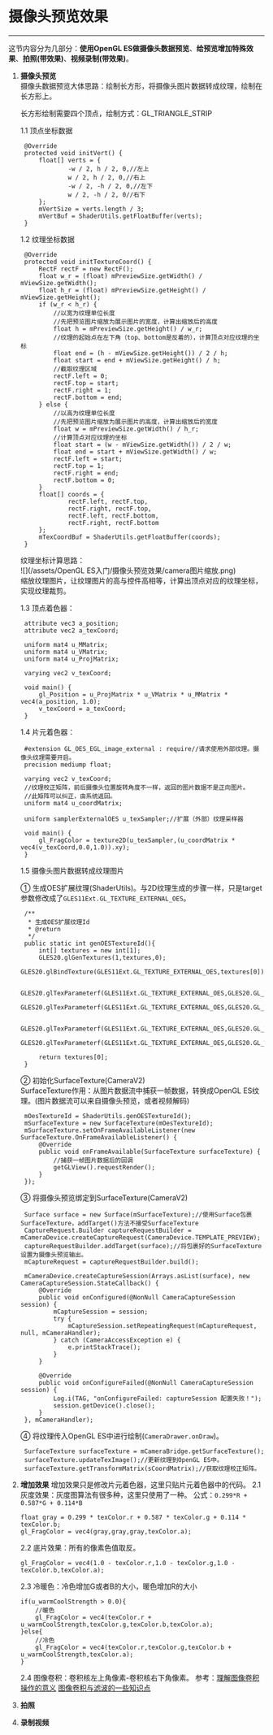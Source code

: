 # 摄像头预览效果

---

这节内容分为几部分：**使用OpenGL ES做摄像头数据预览**、**给预览增加特殊效果**、**拍照\(带效果\)**、**视频录制\(带效果\)**。

1. **摄像头预览**  
    摄像头数据预览大体思路：绘制长方形，将摄像头图片数据转成纹理，绘制在长方形上。

   长方形绘制需要四个顶点，绘制方式：GL\_TRIANGLE\_STRIP

   1.1 顶点坐标数据

   ```
    @Override
    protected void initVert() {
        float[] verts = {
                -w / 2, h / 2, 0,//左上
                w / 2, h / 2, 0,//右上
                -w / 2, -h / 2, 0,//左下
                w / 2, -h / 2, 0//右下
        };
        mVertSize = verts.length / 3;
        mVertBuf = ShaderUtils.getFloatBuffer(verts);
    }
   ```

   1.2 纹理坐标数据

   ```
    @Override
    protected void initTextureCoord() {
        RectF rectF = new RectF();
        float w_r = (float) mPreviewSize.getWidth() / mViewSize.getWidth();
        float h_r = (float) mPreviewSize.getHeight() / mViewSize.getHeight();
        if (w_r < h_r) {
            //以宽为纹理单位长度
            //先把预览图片缩放为展示图片的宽度，计算出缩放后的高度
            float h = mPreviewSize.getHeight() / w_r;
            //纹理的起始点在左下角（top、bottom是反着的），计算顶点对应纹理的坐标
            float end = (h - mViewSize.getHeight()) / 2 / h;
            float start = end + mViewSize.getHeight() / h;
            //截取纹理区域
            rectF.left = 0;
            rectF.top = start;
            rectF.right = 1;
            rectF.bottom = end;
        } else {
            //以高为纹理单位长度
            //先把预览图片缩放为展示图片的高度，计算出缩放后的宽度
            float w = mPreviewSize.getWidth() / h_r;
            //计算顶点对应纹理的坐标
            float start = (w - mViewSize.getWidth()) / 2 / w;
            float end = start + mViewSize.getWidth() / w;
            rectF.left = start;
            rectF.top = 1;
            rectF.right = end;
            rectF.bottom = 0;
        }
        float[] coords = {
                rectF.left, rectF.top,
                rectF.right, rectF.top,
                rectF.left, rectF.bottom,
                rectF.right, rectF.bottom
        };
        mTexCoordBuf = ShaderUtils.getFloatBuffer(coords);
    }
   ```

   纹理坐标计算思路：  
    ![](/assets/OpenGL ES入门/摄像头预览效果/camera图片缩放.png)  
    缩放纹理图片，让纹理图片的高与控件高相等，计算出顶点对应的纹理坐标，实现纹理裁剪。

   1.3 顶点着色器：

   ```
    attribute vec3 a_position;
    attribute vec2 a_texCoord;

    uniform mat4 u_MMatrix;
    uniform mat4 u_VMatrix;
    uniform mat4 u_ProjMatrix;

    varying vec2 v_texCoord;

    void main() {
        gl_Position = u_ProjMatrix * u_VMatrix * u_MMatrix * vec4(a_position, 1.0);
        v_texCoord = a_texCoord;
    }
   ```

   1.4 片元着色器：

   ```
    #extension GL_OES_EGL_image_external : require//请求使用外部纹理。摄像头纹理需要开启。
    precision mediump float;

    varying vec2 v_texCoord;
    //纹理校正矩阵，前后摄像头位置旋转角度不一样，返回的图片数据不是正向图片。
    //此矩阵可以纠正，由系统返回。
    uniform mat4 u_coordMatrix;

    uniform samplerExternalOES u_texSampler;//扩展（外部）纹理采样器

    void main() {
        gl_FragColor = texture2D(u_texSampler,(u_coordMatrix * vec4(v_texCoord,0.0,1.0)).xy);
    }
   ```

   1.5 摄像头图片数据转成纹理图片  
    
    ① 生成OES扩展纹理\(ShaderUtils\)。与2D纹理生成的步骤一样，只是target参数修改成了`GLES11Ext.GL_TEXTURE_EXTERNAL_OES`。

   ```
    /**
     * 生成OES扩展纹理Id
     * @return
     */
    public static int genOESTextureId(){
        int[] textures = new int[1];
        GLES20.glGenTextures(1,textures,0);
        GLES20.glBindTexture(GLES11Ext.GL_TEXTURE_EXTERNAL_OES,textures[0]);

        GLES20.glTexParameterf(GLES11Ext.GL_TEXTURE_EXTERNAL_OES,GLES20.GL_TEXTURE_MIN_FILTER,GLES20.GL_NEAREST);
        GLES20.glTexParameterf(GLES11Ext.GL_TEXTURE_EXTERNAL_OES,GLES20.GL_TEXTURE_MAG_FILTER,GLES20.GL_LINEAR);

        GLES20.glTexParameterf(GLES11Ext.GL_TEXTURE_EXTERNAL_OES,GLES20.GL_TEXTURE_WRAP_S,GLES20.GL_CLAMP_TO_EDGE);
        GLES20.glTexParameterf(GLES11Ext.GL_TEXTURE_EXTERNAL_OES,GLES20.GL_TEXTURE_WRAP_T,GLES20.GL_CLAMP_TO_EDGE);

        return textures[0];
    }
   ```

   ② 初始化SurfaceTexture\(CameraV2\)  
    SurfaceTexture作用：从图片数据流中捕获一帧数据，转换成OpenGL ES纹理。\(图片数据流可以来自摄像头预览，或者视频解码\)

   ```
    mOesTextureId = ShaderUtils.genOESTextureId();
    mSurfaceTexture = new SurfaceTexture(mOesTextureId);
    mSurfaceTexture.setOnFrameAvailableListener(new SurfaceTexture.OnFrameAvailableListener() {
        @Override
        public void onFrameAvailable(SurfaceTexture surfaceTexture) {
            //捕获一帧图片数据后的回调
            getGLView().requestRender();
        }
    });
   ```

   ③ 将摄像头预览绑定到SurfaceTexture\(CameraV2\)

   ```
    Surface surface = new Surface(mSurfaceTexture);//使用Surface包裹SurfaceTexture，addTarget()方法不接受SurfaceTexture
    CaptureRequest.Builder captureRequestBuilder = mCameraDevice.createCaptureRequest(CameraDevice.TEMPLATE_PREVIEW);
    captureRequestBuilder.addTarget(surface);//将包裹好的SurfaceTexture设置为摄像头预览输出。
    mCaptureRequest = captureRequestBuilder.build();

    mCameraDevice.createCaptureSession(Arrays.asList(surface), new CameraCaptureSession.StateCallback() {
        @Override
        public void onConfigured(@NonNull CameraCaptureSession session) {
            mCaptureSession = session;
            try {
                mCaptureSession.setRepeatingRequest(mCaptureRequest, null, mCameraHandler);
            } catch (CameraAccessException e) {
                e.printStackTrace();
            }
        }

        @Override
        public void onConfigureFailed(@NonNull CameraCaptureSession session) {
            Log.i(TAG, "onConfigureFailed: captureSession 配置失败！");
            session.getDevice().close();
        }
    }, mCameraHandler);
   ```

   ④ 将纹理传入OpenGL ES中进行绘制(`CameraDrawer.onDraw`)。

   ```
    SurfaceTexture surfaceTexture = mCameraBridge.getSurfaceTexture();
    surfaceTexture.updateTexImage();//更新纹理到OpenGL ES中。
    surfaceTexture.getTransformMatrix(sCoordMatrix);//获取纹理校正矩阵。
   ```

2. **增加效果**
    增加效果只是修改片元着色器，这里只贴片元着色器中的代码。
    2.1 灰度效果：灰度图算法有很多种，这里只使用了一种。
    公式：`0.299*R + 0.587*G + 0.114*B`
    ```
    float gray = 0.299 * texColor.r + 0.587 * texColor.g + 0.114 * texColor.b;
	gl_FragColor = vec4(gray,gray,gray,texColor.a);
    ```
    2.2 底片效果：所有的像素色值取反。
    ```
    gl_FragColor = vec4(1.0 - texColor.r,1.0 - texColor.g,1.0 - texColor.b,texColor.a);
    ```
    2.3 冷暖色：冷色增加G或者B的大小，暖色增加R的大小
    ```
    if(u_warmCoolStrength > 0.0){
	    //暖色
	    gl_FragColor = vec4(texColor.r + u_warmCoolStrength,texColor.g,texColor.b,texColor.a);
	}else{
	    //冷色
	    gl_FragColor = vec4(texColor.r,texColor.g,texColor.b + u_warmCoolStrength,texColor.a);
	}
    ```
    2.4 图像卷积：卷积核左上角像素-卷积核右下角像素。
    参考：[理解图像卷积操作的意义](http://blog.csdn.net/chaipp0607/article/details/72236892)
    [图像卷积与滤波的一些知识点](http://blog.csdn.net/zouxy09/article/details/49080029)
3. **拍照**

4. **录制视频**



